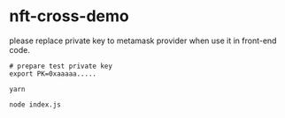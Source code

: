 # nft-cross-demo

please replace private key to metamask provider when use it in front-end code.

```
# prepare test private key
export PK=0xaaaaa.....

yarn

node index.js
```


